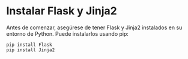# Instalar Flask y Jinja2

Antes de comenzar, asegúrese de tener Flask y Jinja2 instalados en su entorno de Python. Puede instalarlos usando pip:

```
pip install Flask
pip install Jinja2
```
